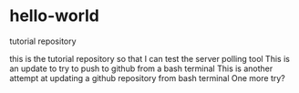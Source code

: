 # hello-world
tutorial repository


this is the tutorial repository so that I can test the server polling tool
This is an update to try to push to github from a bash terminal
This is another attempt at updating a github repository from bash terminal
One more try?
